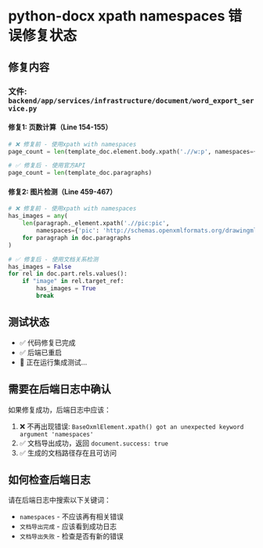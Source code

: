 # python-docx xpath namespaces 错误修复状态

## 修复内容

### 文件: `backend/app/services/infrastructure/document/word_export_service.py`

#### 修复1: 页数计算（Line 154-155）
```python
# ❌ 修复前 - 使用xpath with namespaces
page_count = len(template_doc.element.body.xpath('.//w:p', namespaces={'w': 'http://schemas.openxmlformats.org/wordprocessingml/2006/main'}))

# ✅ 修复后 - 使用官方API
page_count = len(template_doc.paragraphs)
```

#### 修复2: 图片检测（Line 459-467）
```python
# ❌ 修复前 - 使用xpath with namespaces
has_images = any(
    len(paragraph._element.xpath('.//pic:pic',
        namespaces={'pic': 'http://schemas.openxmlformats.org/drawingml/2006/picture'})) > 0
    for paragraph in doc.paragraphs
)

# ✅ 修复后 - 使用文档关系检测
has_images = False
for rel in doc.part.rels.values():
    if "image" in rel.target_ref:
        has_images = True
        break
```

## 测试状态

- ✅ 代码修复已完成
- ✅ 后端已重启
- 🔄 正在运行集成测试...

## 需要在后端日志中确认

如果修复成功，后端日志中应该：
1. ❌ 不再出现错误: `BaseOxmlElement.xpath() got an unexpected keyword argument 'namespaces'`
2. ✅ 文档导出成功，返回 `document.success: true`
3. ✅ 生成的文档路径存在且可访问

## 如何检查后端日志

请在后端日志中搜索以下关键词：
- `namespaces` - 不应该再有相关错误
- `文档导出完成` - 应该看到成功日志
- `文档导出失败` - 检查是否有新的错误
